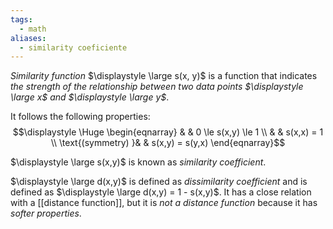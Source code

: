 ```yaml
---
tags:
  - math
aliases:
  - similarity coeficiente
---
```

*Similarity function* $\displaystyle \large s(x, y)$ is a function that indicates *the strength of the relationship between two data points $\displaystyle \large x$ and $\displaystyle \large y$*.

It follows the following properties:
$$\displaystyle \Huge \begin{eqnarray} 
& & 0 \le s(x,y) \le 1 \\
& & s(x,x) = 1 \\
\text{(symmetry) }& & s(x,y) = s(y,x)
\end{eqnarray}$$

$\displaystyle \large s(x,y)$ is known as *similarity coefficient*.

$\displaystyle \large d(x,y)$ is defined as *dissimilarity coefficient* and is defined as $\displaystyle \large d(x,y) = 1 - s(x,y)$. It has a close relation with a [[distance function]], but it is *not a distance function* because it has *softer properties*.
